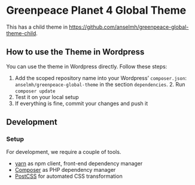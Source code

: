 # Greenpeace Planet 4 Global Theme

This has a child theme in https://github.com/anselmh/greenpeace-global-theme-child.

## How to use the Theme in Wordpress

You can use the theme in Wordpress directly. Follow these steps:

1. Add the scoped repository name into your Wordpress’ `composer.json`: `anselmh/greenpeace-global-theme` in the section `dependencies`. 2. Run `composer update` 
4. Test it on your local setup
5. If everything is fine, commit your changes and push it

## Development

### Setup

For development, we require a couple of tools.

- [yarn](https://yarnpkg.com/) as npm client, front-end dependency manager
- [Composer](https://getcomposer.org/) as PHP dependency manager
- [PostCSS](http://postcss.org/) for automated CSS transformation
